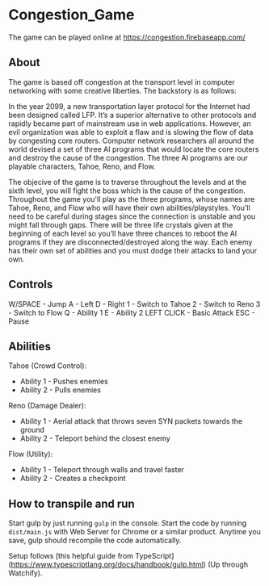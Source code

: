 # Congestion_Game

The game can be played online at https://congestion.firebaseapp.com/

## About

The game is based off congestion at the transport level in computer networking with some creative liberties. The backstory is as follows:

In the year 2099, a new transportation layer protocol for the Internet had been designed called LFP. It’s a superior alternative to other protocols and rapidly became part of mainstream use in web applications. However, an evil organization was able to exploit a flaw and is slowing the flow of data by congesting core routers. Computer network researchers all around the world devised a set of three AI programs that would locate the core routers and destroy the cause of the congestion. The three AI programs are our playable characters, Tahoe, Reno, and Flow.

The objecive of the game is to traverse throughout the levels and at the sixth level, you will fight the boss which is the cause of the congestion. Throughout the game you'll play as the three programs, whose names are Tahoe, Reno, and Flow who will have their own abilities/playstyles. You'll need to be careful during stages since the connection is unstable and you might fall through gaps. There will be three life crystals given at the beginning of each level so you’ll have three chances to reboot the AI programs if they are disconnected/destroyed along the way. Each enemy has their own set of abilities and you must dodge their attacks to land your own.

## Controls

W/SPACE - Jump
A - Left
D - Right
1 - Switch to Tahoe
2 - Switch to Reno
3 - Switch to Flow
Q - Ability 1
E - Ability 2
LEFT CLICK - Basic Attack
ESC - Pause

## Abilities

Tahoe (Crowd Control):
- Ability 1 - Pushes enemies
- Ability 2 - Pulls enemies

Reno (Damage Dealer):
- Ability 1 - Aerial attack that throws seven SYN packets towards the ground
- Ability 2 - Teleport behind the closest enemy

Flow (Utility):
- Ability 1 - Teleport through walls and travel faster
- Ability 2 - Creates a checkpoint

## How to transpile and run

Start gulp by just running `gulp` in the console. Start the code by running `dist/main.js` with Web Server for Chrome or a similar product. Anytime you save, gulp should recompile the code automatically.

Setup follows [this helpful guide from TypeScript] (https://www.typescriptlang.org/docs/handbook/gulp.html) (Up through Watchify).
